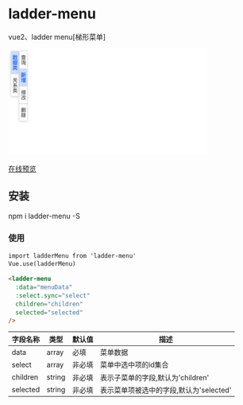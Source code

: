 # ladder-menu
vue2、ladder menu[梯形菜单]

<img src="./screenshot.png" alt="Demo" width="400">

[在线预览](https://plutda.github.io/ladder-menu/)

## 安装

npm i ladder-menu -S

### 使用
```script
import ladderMenu from 'ladder-menu'
Vue.use(ladderMenu)
```

```html
<ladder-menu
  :data="menuData"
  :select.sync="select"
  children="children"
  selected="selected"
/>
```


| 字段名称          | 类型     | 默认值 | 描述                                                      |
| ----------------- | -------- | ------ | --------------------------------------------------------- |
| data          | array   | 必填   | 菜单数据                                    |
| select         | array   | 非必填 | 菜单中选中项的id集合                  |
| children         | string   | 非必填 | 表示子菜单的字段,默认为'children'                  |
| selected         | string   | 非必填 | 表示菜单项被选中的字段,默认为'selected'               |

